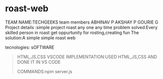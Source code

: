# roast-web
TEAM NAME:TECHGEEKS
team members
ABHINAV P
AKSHAY P
GOURIE G
Project details :simple project roast any one any time
problem solved:Every skilled person in roast get oppurtunity for rosting,creating fun
The solution:A simple simple roast web

tecnologies:
sOFTWARE
>HTML,JS,CSS
>VSCODE
IMPLEMENTATION:USED HTML,JS,CSS AND DONE IT IN VS CODE
>
>COMMANDS:npm server.js
